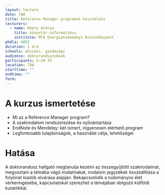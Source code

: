 ```yaml
---
layout: lecture
date: TBA
title: Reference Manager programok használata
lecturers:
  - name: Kmety Andrea
    title: könyvtár-informatikus
    institute: MTA Energiatudományi Kutatóközpont
phdla: 4052
duration: 2 óra
schools: műszaki, gazdasági
audience: doktoranduszoknak
participants: 5–20 fő
location: TBA
starttime: ""
endtime: ""
form: 
---
```


# A kurzus ismertetése

* Mi az a Reference Manager program?
* A szakirodalom rendszerezése és nyilvántartása
* EndNote és Mendeley: két ismert, ingyenesen elérhető program
* Legfontosabb tulajdonságok, a használat célja, lehetőségei

# Hatása

A doktorandusz hallgató megtanulja kezelni az összegyűjtött szakirodalmat, megosztani a témába vágó irodalmakat, irodalom jegyzékek összeállítása a folyóirat kiadók elvárása alapján. Bekapcsolódik a tudományos élet vérkeringésébe, kapcsolatokat szerezhet a témájában dolgozó külföldi kutatókkal.
